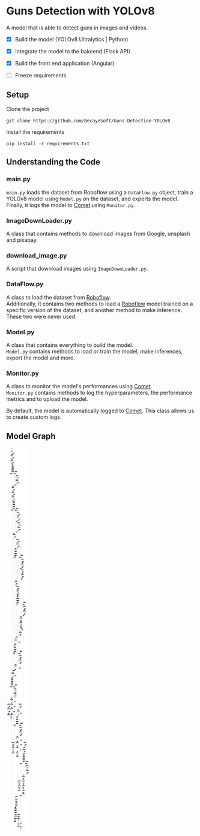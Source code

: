 # Guns Detection with YOLOv8
A model that is able to detect guns in images and videos.

- [x] Build the model (YOLOv8 Ultralytics | Python)
- [x] Integrate the model to the bakcend (Flask API)
- [x] Build the front end application (Angular)
- [ ] Freeze requirements


## Setup

Clone the project
```
git clone https://github.com/BecayeSoft/Guns-Detection-YOLOv8
```

Install the requirements
```
pip install -r requirements.txt
```

## Understanding the Code
### main.py
`main.py` loads the dataset from Roboflow using a `DataFlow.py` object,
train a YOLOv8 model using `Model.py` on the dataset, and exports the model. <br>
Finally, it logs the model to [Comet](https://www.comet.com/) using `Monitor.py`.


### ImageDownLoader.py
A class that contains methods to download images from Google, unsplash and pixabay.

### download_image.py
A script that download images using `ImageDownLoader.py`.

### DataFlow.py
A class to load the dataset from [Roboflow](https://roboflow.com/).<br>
Additionally, it contains two methods to load a [Roboflow](https://roboflow.com/) model
trained on a specific version of the dataset, and another method to make inference.<br>
These two were never used.

### Model.py
A class that contains everything to build the model.<br>
`Model.py` contains methods to load or train the model, make inferences, export the model and more. 

### Monitor.py
A class to monitor the model's performances using [Comet](https://www.comet.com/).<br>
`Monitor.py` contains methods to log the hyperparameters, the performance metrics and to upload the model.

By default, the model is automatically logged to [Comet](https://www.comet.com/). 
This class allows us to create custom logs.

## Model Graph

![Model](assets/Model.svg)
